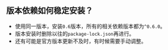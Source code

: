 ## 版本依赖如何稳定安装？

- 使用同一版本，安装`0.6`版本，所有的相关依赖版本都为`^0.6.0`。
- 版本安装时删除以往的`package-lock.json`再进行。
- 还有可能是官方版本更新不及时，有时候需要手动调整。
